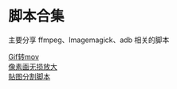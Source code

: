 # 脚本合集

主要分享 ffmpeg、Imagemagick、adb 相关的脚本

[Gif转mov](./Gif2mov/)<br>
[像素画无损放大](./PixelArt/)<br>
[贴图分割脚本](./Sprite2gif/)